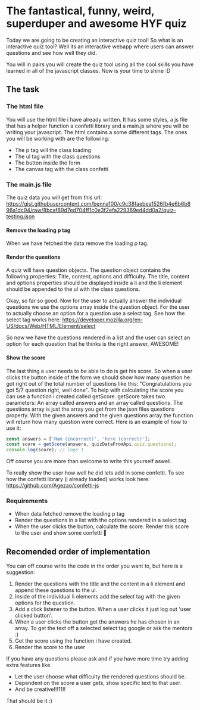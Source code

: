 # The fantastical, funny, weird, superduper and awesome HYF quiz

Today we are going to be creating an interactive quiz tool! So what is an interactive quiz tool? Well its an interactive webapp where users can answer questions and see how well they did. 

You will in pairs you will create the quiz tool using all the cool skills you have learned in all of the javascript classes. Now is your time to shine :D

## The task

### The html file
You will use the html file i have already written. It has some styles, a js file that has a helper function a confetti library and a main.js where you will be writing your javascript. 
The html contains a some different tags. The ones you will be working with are the following:
* The p tag will the class loading
* The ul tag with the class questions
* The button inside the form
* The canvas tag with the class confetti

### The main.js file
The quiz data you will get from this url: https://gist.githubusercontent.com/benna100/c9c38faebea1526fb4e6b6b896a1dc94/raw/8bcaf89d7ed704ff1c0e3f2efa229369ed4dd0a2/quiz-testing.json

#### Remove the loading p tag
When we have fetched the data remove the loading p tag.

#### Render the questions
A quiz will have question objects. The question object contains the following properties: Title, content, options and difficulty. The title, content and options properties should be displayed inside a li and the li element should be appended to the ul with the class questions. 

Okay, so far so good. Now for the user to actually answer the individual questions we use the options array inside the question object. For the user to actually choose an option for a question use a select tag. See how the select tag works here: https://developer.mozilla.org/en-US/docs/Web/HTML/Element/select

So now we have the questions rendered in a list and the user can select an option for each question that he thinks is the right answer, AWESOME!

#### Show the score
The last thing a user needs to be able to do is get his score. So when a user clicks the button inside of the form we should show how many question he got right out of the total number of questions like this: "Congratulations you got 5/7 question right, well done". 
To help with calculating the score you can use a function i created called getScore. 
getScore takes two parameters: An array called answers and an array called questions. The questions array is just the array you get from the json files questions property.
With the given answers and the given questions array the function will return how many question were correct.
Here is an example of how to use it:
```js
const answers = ['Ham (incorrect)', 'here (correct)'];
const score = getScore(answers, quizDataFromApi.quiz.questions);
console.log(score); // logs 1
```

Off course you are more than welcome to write this yourself aswell.

To really show the user how well he did lets add in some confetti.
To see how the confetti library (i already loaded) works look here: https://github.com/Agezao/confetti-js

### Requirements
* When data fetched remove the loading p tag
* Render the questions in a list with the options rendered in a select tag
* When the user clicks the button, calculate the score. Render this score to the user and show some confetti 🎉

## Recomended order of implementation
You can off course write the code in the order you want to, but here is a suggestion:
1. Render the questions with the title and the content in a li element and append these questions to the ul.
2. Inside of the individual li elements add the select tag with the given options for the question.
3. Add a click listener to the button. When a user clicks it just log out 'user clicked button'.
4. When a user clicks the button get the answers he has chosen in an array. To get the text off a selected select tag google or ask the mentors :)
5. Get the score using the function i have created.
6. Render the score to the user



If you have any questions please ask and if you have more time try adding extra features like. 
* Let the user choose what difficulty the rendered questions should be. 
* Dependent on the score a user gets, show specific text to that user. 
* And be creative!!!11!!

That should be it :)

